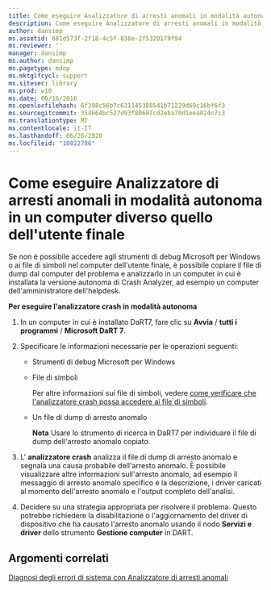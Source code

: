 ```yaml
---
title: Come eseguire Analizzatore di arresti anomali in modalità autonoma in un computer diverso quello dell'utente finale
description: Come eseguire Analizzatore di arresti anomali in modalità autonoma in un computer diverso quello dell'utente finale
author: dansimp
ms.assetid: 881d573f-2f18-4c5f-838e-2f5320179f94
ms.reviewer: ''
manager: dansimp
ms.author: dansimp
ms.pagetype: mdop
ms.mktglfcycl: support
ms.sitesec: library
ms.prod: w10
ms.date: 06/16/2016
ms.openlocfilehash: 6f398c56b7c631145388541b71229d69c16bf6f3
ms.sourcegitcommit: 354664bc527d93f80687cd2eba70d1eea024c7c3
ms.translationtype: MT
ms.contentlocale: it-IT
ms.lasthandoff: 06/26/2020
ms.locfileid: "10822786"
---
```

# Come eseguire Analizzatore di arresti anomali in modalità autonoma in un computer diverso quello dell'utente finale


Se non è possibile accedere agli strumenti di debug Microsoft per Windows o ai file di simboli nel computer dell'utente finale, è possibile copiare il file di dump dal computer del problema e analizzarlo in un computer in cui è installata la versione autonoma di Crash Analyzer, ad esempio un computer dell'amministratore dell'helpdesk.

**Per eseguire l'analizzatore crash in modalità autonoma**

1.  In un computer in cui è installato DaRT7, fare clic su **Avvia**  /  **tutti i programmi**  /  **Microsoft DaRT 7**.

2.  Specificare le informazioni necessarie per le operazioni seguenti:

    -   Strumenti di debug Microsoft per Windows

    -   File di simboli

        Per altre informazioni sui file di simboli, vedere [come verificare che l'analizzatore crash possa accedere ai file di simboli](how-to-ensure-that-crash-analyzer-can-access-symbol-files-dart-7.md).

    -   Un file di dump di arresto anomalo

        **Nota**  Usare lo strumento di ricerca in DaRT7 per individuare il file di dump dell'arresto anomalo copiato.

         

3.  L' **analizzatore crash** analizza il file di dump di arresto anomalo e segnala una causa probabile dell'arresto anomalo. È possibile visualizzare altre informazioni sull'arresto anomalo, ad esempio il messaggio di arresto anomalo specifico e la descrizione, i driver caricati al momento dell'arresto anomalo e l'output completo dell'analisi.

4.  Decidere su una strategia appropriata per risolvere il problema. Questo potrebbe richiedere la disabilitazione o l'aggiornamento del driver di dispositivo che ha causato l'arresto anomalo usando il nodo **Servizi e driver** dello strumento **Gestione computer** in DART.

## Argomenti correlati


[Diagnosi degli errori di sistema con Analizzatore di arresti anomali](diagnosing-system-failures-with-crash-analyzer--dart-7.md)

 

 





